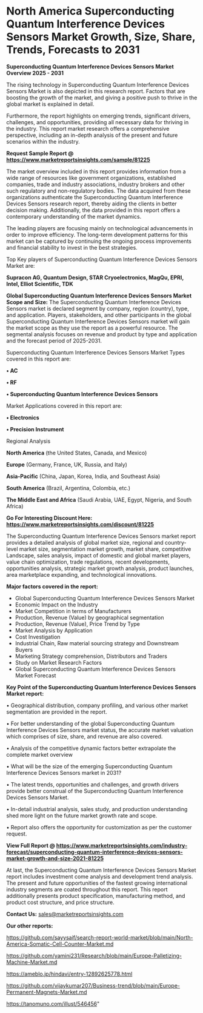 # North America Superconducting Quantum Interference Devices Sensors Market Growth, Size, Share, Trends, Forecasts to 2031

<Strong> Superconducting Quantum Interference Devices Sensors Market Overview 2025 - 2031</strong>

The rising technology in Superconducting Quantum Interference Devices Sensors Market is also depicted in this research report. Factors that are boosting the growth of the market, and giving a positive push to thrive in the global market is explained in detail.

Furthermore, the report highlights on emerging trends, significant drivers, challenges, and opportunities, providing all necessary data for thriving in the industry. This report market research offers a comprehensive perspective, including an in-depth analysis of the present and future scenarios within the industry.

<strong>Request Sample Report @ <a href=https://www.marketreportsinsights.com/sample/81225>https://www.marketreportsinsights.com/sample/81225</a></strong>

The market overview included in this report provides information from a wide range of resources like government organizations, established companies, trade and industry associations, industry brokers and other such regulatory and non-regulatory bodies. The data acquired from these organizations authenticate the Superconducting Quantum Interference Devices Sensors research report, thereby aiding the clients in better decision making. Additionally, the data provided in this report offers a contemporary understanding of the market dynamics.

The leading players are focusing mainly on technological advancements in order to improve efficiency. The long-term development patterns for this market can be captured by continuing the ongoing process improvements and financial stability to invest in the best strategies.

Top Key players of Superconducting Quantum Interference Devices Sensors Market are:

<strong>Supracon AG, Quantum Design, STAR Cryoelectronics, MagQu, EPRI, Intel, Elliot Scientific, TDK</strong>

<strong><b>Global Superconducting Quantum Interference Devices Sensors Market Scope and Size:</b></strong>
The Superconducting Quantum Interference Devices Sensors market is declared segment by company, region (country), type, and application. Players, stakeholders, and other participants in the global Superconducting Quantum Interference Devices Sensors market will gain the market scope as they use the report as a powerful resource. The segmental analysis focuses on revenue and product by type and application and the forecast period of 2025-2031.

Superconducting Quantum Interference Devices Sensors Market Types covered in this report are:

<strong>• AC

• RF

• Superconducting Quantum Interference Devices Sensors</strong>

Market Applications covered in this report are:

<strong>• Electronics

• Precision Instrument</strong> 

Regional Analysis

<strong>North America</strong> (the United States, Canada, and Mexico)

<strong>Europe</strong> (Germany, France, UK, Russia, and Italy)

<strong>Asia-Pacific</strong> (China, Japan, Korea, India, and Southeast Asia)

<strong>South America</strong> (Brazil, Argentina, Colombia, etc.)

<strong>The Middle East and Africa</strong> (Saudi Arabia, UAE, Egypt, Nigeria, and South Africa)

<strong>Go For Interesting Discount Here: <a href=https://www.marketreportsinsights.com/discount/81225>https://www.marketreportsinsights.com/discount/81225</a></strong>

The Superconducting Quantum Interference Devices Sensors market report provides a detailed analysis of global market size, regional and country-level market size, segmentation market growth, market share, competitive Landscape, sales analysis, impact of domestic and global market players, value chain optimization, trade regulations, recent developments, opportunities analysis, strategic market growth analysis, product launches, area marketplace expanding, and technological innovations.

<strong><b>Major factors covered in the report:</b></strong>
<ul>
  <li>Global Superconducting Quantum Interference Devices Sensors Market </li>
  <li>Economic Impact on the Industry</li>
  <li>Market Competition in terms of Manufacturers</li>
  <li>Production, Revenue (Value) by geographical segmentation</li>
  <li>Production, Revenue (Value), Price Trend by Type</li>
  <li>Market Analysis by Application</li>
  <li>Cost Investigation</li>
  <li>Industrial Chain, Raw material sourcing strategy and Downstream Buyers</li>
  <li>Marketing Strategy comprehension, Distributors and Traders</li>
  <li>Study on Market Research Factors</li>
  <li>Global Superconducting Quantum Interference Devices Sensors Market Forecast</li>
</ul>

<strong><b>Key Point of the Superconducting Quantum Interference Devices Sensors Market report:</b></strong>

• Geographical distribution, company profiling, and various other market segmentation are provided in the report.

• For better understanding of the global Superconducting Quantum Interference Devices Sensors market status, the accurate market valuation which comprises of size, share, and revenue are also covered.

• Analysis of the competitive dynamic factors better extrapolate the complete market overview

• What will be the size of the emerging Superconducting Quantum Interference Devices Sensors market in 2031?

• The latest trends, opportunities and challenges, and growth drivers provide better construal of the Superconducting Quantum Interference Devices Sensors Market.

• In-detail industrial analysis, sales study, and production understanding shed more light on the future market growth rate and scope.

• Report also offers the opportunity for customization as per the customer request.

<strong><b>View Full Report @ <a href=https://www.marketreportsinsights.com/industry-forecast/superconducting-quantum-interference-devices-sensors-market-growth-and-size-2021-81225>https://www.marketreportsinsights.com/industry-forecast/superconducting-quantum-interference-devices-sensors-market-growth-and-size-2021-81225</a></b></strong>


At last, the Superconducting Quantum Interference Devices Sensors Market report includes investment come analysis and development trend analysis. The present and future opportunities of the fastest growing international industry segments are coated throughout this report. This report additionally presents product specification, manufacturing method, and product cost structure, and price structure.

<strong>Contact Us:</strong>
sales@marketreportsinsights.com

<strong>Our other reports:</strong>

<a href=https://github.com/sayysaif/search-report-world-market/blob/main/North-America-Somatic-Cell-Counter-Market.md>https://github.com/sayysaif/search-report-world-market/blob/main/North-America-Somatic-Cell-Counter-Market.md</a>

<a href=https://github.com/yamini231/Research/blob/main/Europe-Palletizing-Machine-Market.md>https://github.com/yamini231/Research/blob/main/Europe-Palletizing-Machine-Market.md</a>

<a href=https://ameblo.jp/hindavi/entry-12892625778.html>https://ameblo.jp/hindavi/entry-12892625778.html</a>

<a href=https://github.com/vijaykumar207/Business-trend/blob/main/Europe-Permanent-Magnets-Market.md>https://github.com/vijaykumar207/Business-trend/blob/main/Europe-Permanent-Magnets-Market.md</a>

<a href=https://tanomuno.com/illust/546456>https://tanomuno.com/illust/546456</a>"
